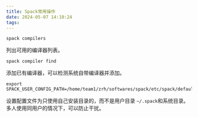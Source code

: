 ```yaml
---
title: Spack常用操作
date: 2024-05-07 14:10:24
tags:
---
```




```
spack compilers
```

列出可用的编译器列表。



```
spack compiler find
```

添加已有编译器，可以检测系统自带编译器并添加。



```
export SPACK_USER_CONFIG_PATH=/home/team1/zrh/softwares/spack/etc/spack/defaults
```

设置配置文件为只使用自己安装目录的，而不是用户目录 `~/.spack`和系统目录。多人使用同用户的情况下，可以防止干扰。
